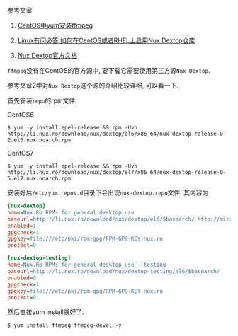 参考文章

1. [CentOS中yum安装ffmpeg](https://www.cnblogs.com/wpjamer/p/ffmpeg.html)

2. [Linux有问必答:如何在CentOS或者RHEL上启用Nux Dextop仓库](https://linux.cn/article-3889-1.html)

3. [Nux Dextop官方文档](http://li.nux.ro/repos.html)

`ffmpeg`没有在CentOS的官方源中, 要下载它需要使用第三方源`Nux Dextop`.

参考文章2中对`Nux Dextop`这个源的介绍比较详细, 可以看一下.

首先安装`repo`的rpm文件.

CentOS6

```
$ yum -y install epel-release && rpm -Uvh http://li.nux.ro/download/nux/dextop/el6/x86_64/nux-dextop-release-0-2.el6.nux.noarch.rpm
```

CentOS7

```
$ yum -y install epel-release && rpm -Uvh http://li.nux.ro/download/nux/dextop/el7/x86_64/nux-dextop-release-0-5.el7.nux.noarch.rpm
```

安装好后`/etc/yum.repos.d`目录下会出现`nux-dextop.repo`文件. 其内容为

```ini
[nux-dextop]
name=Nux.Ro RPMs for general desktop use
baseurl=http://li.nux.ro/download/nux/dextop/el6/$basearch/ http://mirror.li.nux.ro/li.nux.ro/nux/dextop/el6/$basearch/
enabled=1
gpgcheck=1
gpgkey=file:///etc/pki/rpm-gpg/RPM-GPG-KEY-nux.ro
protect=0

[nux-dextop-testing]
name=Nux.Ro RPMs for general desktop use - testing
baseurl=http://li.nux.ro/download/nux/dextop-testing/el6/$basearch/
enabled=0
gpgcheck=1
gpgkey=file:///etc/pki/rpm-gpg/RPM-GPG-KEY-nux.ro
protect=0
```

然后直接yum install就好了.

```
$ yum install ffmpeg ffmpeg-devel -y
```